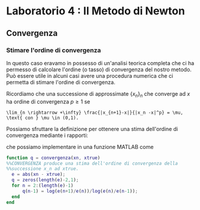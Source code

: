 # Laboratorio 4 : Il Metodo di Newton


## Convergenza

### Stimare l'ordine di convergenza

In questo caso eravamo in possesso di un'analisi teorica completa che ci ha
permesso di calcolare l'ordine (o tasso) di convergenza del nostro metodo.
Può essere utile in alcuni casi avere una procedura numerica che ci permetta
di stimare l'ordine di convergenza.

Ricordiamo che una successione di approssimate $\{x_n\}_n$ che converge ad $x$
ha ordine di convergenza $p \geq 1$ se
```{math}
\lim_{n \rightarrow +\infty} \frac{|x_{n+1}-x|}{|x_n -x|^p} = \mu, \text{ con } \mu \in (0,1).
```
Possiamo sfruttare la definizione per ottenere una stima dell'ordine di
convergenza mediante i rapporti:

che possiamo implementare in una funzione MATLAB come
```matlab
function q = convergenza(xn, xtrue)
%%CONVERGENZA produce una stima dell'ordine di convergenza della
%%successione x_n ad xtrue.
  e = abs(xn - xtrue);
  q = zeros(length(e)-2,1);
  for n = 2:(length(e)-1)
      q(n-1) = log(e(n+1)/e(n))/log(e(n)/e(n-1));       
  end
end
```
